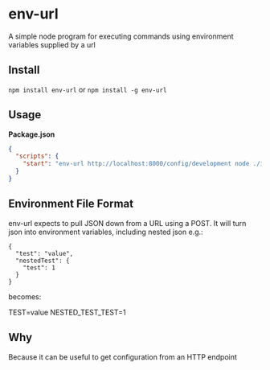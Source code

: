 # env-url
A simple node program for executing commands using environment variables supplied by a url

## Install
`npm install env-url` or `npm install -g env-url`

## Usage

**Package.json**
```json
{
  "scripts": {
    "start": "env-url http://localhost:8000/config/development node ./index.js"
  }
}
```
## Environment File Format

env-url expects to pull JSON down from a URL using a POST. It will turn json into environment variables, including
nested json e.g.:

    {
      "test": "value",
      "nestedTest": {
        "test": 1
      }
    }

becomes:

TEST=value
NESTED_TEST_TEST=1

## Why

Because it can be useful to get configuration from an HTTP endpoint
